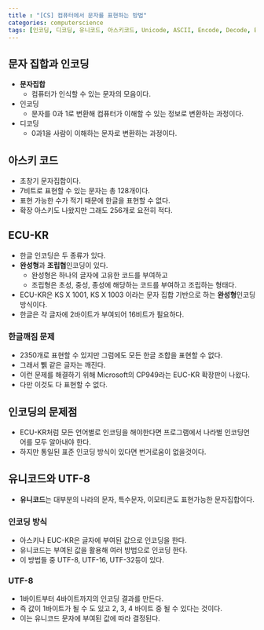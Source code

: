 ```yaml
---
title : "[CS] 컴퓨터에서 문자를 표현하는 방법"
categories: computerscience
tags: [인코딩, 디코딩, 유니코드, 아스키코드, Unicode, ASCII, Encode, Decode, ECU-KR, UTF-8, UTF-16, UTF-32]
---
```


## 문자 집합과 인코딩
- **문자집합**
	- 컴퓨터가 인식할 수 있는 문자의 모음이다.
- 인코딩
	- 문자를 0과 1로 변환해 컴퓨터가 이해할 수 있는 정보로 변환하는 과정이다.
- 디코딩
	- 0과1을 사람이 이해하는 문자로 변환하는 과정이다.
## 아스키 코드
- 초창기 문자집합이다.
- 7비트로 표현할 수 있는 문자는 총 128개이다.
- 표현 가능한 수가 적기 때문에 한글을 표현할 수 없다.
- 확장 아스키도 나왔지만 그래도 256개로 요전히 적다.
## ECU-KR
- 한글 인코딩은 두 종류가 있다.
- **완성형**과 **조립협**인코딩이 있다.
	- 완성형은 하나의 글자에 고유한 코드를 부여하고
	- 조립형은 초성, 중성, 종성에 해당하는 코드를 부여하고 조립하는 형태다.
- ECU-KR은 KS X 1001, KS X 1003 이라는 문자 집합 기반으로 하는 **완성형**인코딩 방식이다.
- 한글은 각 글자에 2바이트가 부여되어 16비트가 필요하다.

### 한글깨짐 문제
- 2350개로 표현할 수 있지만 그럼에도 모든 한글 조합을 표현할 수 없다.
- 그래서 쀍 같은 글자는 깨진다.
- 이런 문제를 해결하기 위해 Microsoft의 CP949라는 EUC-KR 확장판이 나왔다.
- 다만 이것도 다 표현할 수 없다.

## 인코딩의 문제점
- ECU-KR처럼 모든 언어별로 인코딩을 해야한다면 프로그램에서 나라별 인코딩언어를 모두 알아내야 한다.
- 하지만 통일된 표준 인코딩 방식이 있다면 번거로움이 없을것이다.

## 유니코드와 UTF-8
- **유니코드**는 대부분의 나라의 문자, 특수문자, 이모티콘도 표현가능한 문자집합이다.

### 인코딩 방식
- 아스키나 EUC-KR은 글자에 부여된 값으로 인코딩을 한다.
- 유니코드는 부여된 값을 활용해 여러 방법으로 인코딩 한다.
- 이 방법들 중 UTF-8, UTF-16, UTF-32등이 있다.

### UTF-8
- 1바이트부터 4바이트까지의 인코딩 결과를 만든다.
- 즉 값이 1바이트가 될 수 도 있고 2, 3, 4 바이트 중 될 수 있다는 것이다.
- 이는 유니코드 문자에 부여된 값에 따라 결정된다.
